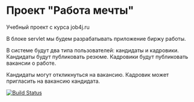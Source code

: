 # Проект "Работа мечты"

Учебный проект с курса job4j.ru

В блоке servlet мы будем разрабатывать приложение биржу работы.

В системе будут два типа пользователей: кандидаты и кадровики. Кандидаты будут публиковать резюме. Кадровики будут публиковать вакансии о работе.

Кандидаты могут откликнуться на вакансию. Кадровик может пригласить на вакансию кандидата.

[![Build Status](https://app.travis-ci.com/KarnaukhovKirill/job4j_dreamjob.svg?branch=main)](https://app.travis-ci.com/KarnaukhovKirill/job4j_dreamjob)